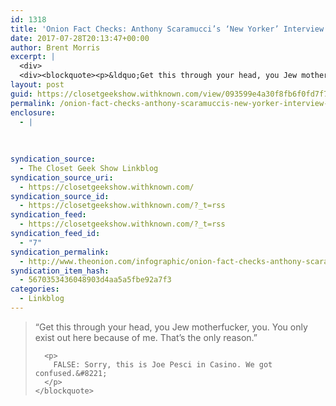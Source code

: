 ```yaml
---
id: 1318
title: 'Onion Fact Checks: Anthony Scaramucci’s ‘New Yorker’ Interview'
date: 2017-07-28T20:13:47+00:00
author: Brent Morris
excerpt: |
  <div>
  <div><blockquote><p>&ldquo;Get this through your head, you Jew motherfucker, you. You only exist out here because of me. That&rsquo;s the only reason.&rdquo;</p><p>FALSE: Sorry, this is Joe Pesci in Casino. We got confused."</p></blockquote></div></div>
layout: post
guid: https://closetgeekshow.withknown.com/view/093599e4a30f8fb6f0fd7f7fae9514df
permalink: /onion-fact-checks-anthony-scaramuccis-new-yorker-interview-2/
enclosure:
  - |
    
    
    
syndication_source:
  - The Closet Geek Show Linkblog
syndication_source_uri:
  - https://closetgeekshow.withknown.com/
syndication_source_id:
  - https://closetgeekshow.withknown.com/?_t=rss
syndication_feed:
  - https://closetgeekshow.withknown.com/?_t=rss
syndication_feed_id:
  - "7"
syndication_permalink:
  - http://www.theonion.com/infographic/onion-fact-checks-anthony-scaramuccis-new-yorker-i-56502
syndication_item_hash:
  - 5670353436048903d4aa5a5fbe92a7f3
categories:
  - Linkblog
---
```

<div class="known-bookmark">
  <div class="e-content">
    <blockquote>
      <p>
        “Get this through your head, you Jew motherfucker, you. You only exist out here because of me. That’s the only reason.”
      </p>
      
      <p>
        FALSE: Sorry, this is Joe Pesci in Casino. We got confused.&#8221;
      </p>
    </blockquote>
  </div>
</div>